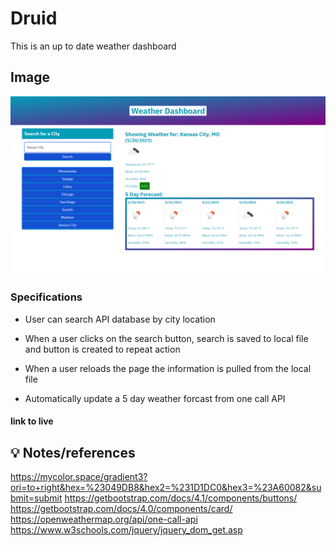 # Druid
This is an up to date weather dashboard

## Image
![screenshot](screenshot.png)

### Specifications

* User can search API database by city location

* When a user clicks on the search button, search is saved to local file and button is created to repeat action

* When a user reloads the page the information is pulled from the local file

* Automatically update a 5 day weather forcast from one call API 


#### link to live


## 💡 Notes/references 
https://mycolor.space/gradient3?ori=to+right&hex=%23049DB8&hex2=%231D1DC0&hex3=%23A60082&submit=submit
https://getbootstrap.com/docs/4.1/components/buttons/
https://getbootstrap.com/docs/4.0/components/card/
https://openweathermap.org/api/one-call-api
https://www.w3schools.com/jquery/jquery_dom_get.asp
